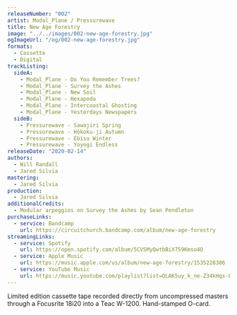 ```yaml
---
releaseNumber: "002"
artist: Modal_Plane / Pressurewave
title: New Age Forestry
image: "../../images/002-new-age-forestry.jpg"
ogImageUrl: "/og/002-new-age-forestry.jpg"
formats:
  - Cassette
  - Digital
trackListing:
  sideA:
    - Modal_Plane - Do You Remember Trees?
    - Modal_Plane - Survey the Ashes
    - Modal_Plane - New Soil
    - Modal_Plane - Hexapoda
    - Modal_Plane - Intercoastal Ghosting
    - Modal_Plane - Yesterdays Newspapers
  sideB:
    - Pressurewave - Sawajiri Spring
    - Pressurewave - Hōkoku-ji Autumn
    - Pressurewave - Ebisu Winter
    - Pressurewave - Yoyogi Endless
releaseDate: "2020-02-14"
authors:
  - Will Randall
  - Jared Silvia
mastering:
  - Jared Silvia
production:
  - Jared Silvia
additionalCredits:
  - Modular arpeggios on Survey the Ashes by Sean Pendleton
purchaseLinks:
  - service: Bandcamp
    url: https://circuitchurch.bandcamp.com/album/new-age-forestry
streamingLinks:
  - service: Spotify
    url: https://open.spotify.com/album/5CVSMyQwtbBiX759Kmso4O
  - service: Apple Music
    url: https://music.apple.com/us/album/new-age-forestry/1535228306
  - service: YouTube Music
    url: https://music.youtube.com/playlist?list=OLAK5uy_k_ne-Z34kHqs-FCNHCg7kuVbfc7R_1Sqw
---
```


Limited edition cassette tape recorded directly from uncompressed masters through a Focusrite 18i20 into a Teac W-1200. Hand-stamped O-card.
